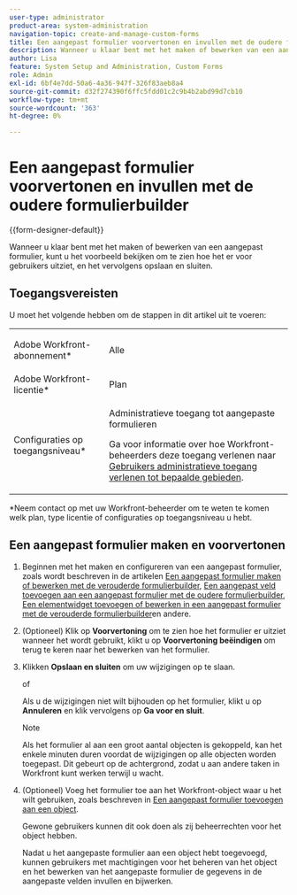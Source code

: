 ```yaml
---
user-type: administrator
product-area: system-administration
navigation-topic: create-and-manage-custom-forms
title: Een aangepast formulier voorvertonen en invullen met de oudere formulierbuilder
description: Wanneer u klaar bent met het maken of bewerken van een aangepast formulier, kunt u het voorbeeld bekijken om te zien hoe het er voor gebruikers uitziet, en het vervolgens opslaan en sluiten.
author: Lisa
feature: System Setup and Administration, Custom Forms
role: Admin
exl-id: 6bf4e7dd-50a6-4a36-947f-326f83aeb8a4
source-git-commit: d32f274390f6ffc5fdd01c2c9b4b2abd99d7cb10
workflow-type: tm+mt
source-wordcount: '363'
ht-degree: 0%

---
```


# Een aangepast formulier voorvertonen en invullen met de oudere formulierbuilder

{{form-designer-default}}

Wanneer u klaar bent met het maken of bewerken van een aangepast formulier, kunt u het voorbeeld bekijken om te zien hoe het er voor gebruikers uitziet, en het vervolgens opslaan en sluiten.

## Toegangsvereisten

U moet het volgende hebben om de stappen in dit artikel uit te voeren:

<table style="table-layout:auto"> 
 <col> 
 <col> 
 <tbody> 
  <tr data-mc-conditions=""> 
   <td role="rowheader"> <p>Adobe Workfront-abonnement*</p> </td> 
   <td>Alle</td> 
  </tr> 
  <tr> 
   <td role="rowheader">Adobe Workfront-licentie*</td> 
   <td>Plan</td> 
  </tr> 
  <tr data-mc-conditions=""> 
   <td role="rowheader">Configuraties op toegangsniveau*</td> 
   <td> <p>Administratieve toegang tot aangepaste formulieren</p> <p>Ga voor informatie over hoe Workfront-beheerders deze toegang verlenen naar <a href="../../../administration-and-setup/add-users/configure-and-grant-access/grant-users-admin-access-certain-areas.md" class="MCXref xref">Gebruikers administratieve toegang verlenen tot bepaalde gebieden</a>.</p> </td> 
  </tr>  
 </tbody> 
</table>

&#42;Neem contact op met uw Workfront-beheerder om te weten te komen welk plan, type licentie of configuraties op toegangsniveau u hebt.

## Een aangepast formulier maken en voorvertonen

1. Beginnen met het maken en configureren van een aangepast formulier, zoals wordt beschreven in de artikelen [Een aangepast formulier maken of bewerken met de verouderde formulierbuilder](../../../administration-and-setup/customize-workfront/create-manage-custom-forms/create-or-edit-a-custom-form.md), [Een aangepast veld toevoegen aan een aangepast formulier met de oudere formulierbuilder](../../../administration-and-setup/customize-workfront/create-manage-custom-forms/add-a-custom-field-to-a-custom-form.md), [Een elementwidget toevoegen of bewerken in een aangepast formulier met de verouderde formulierbuilder](../../../administration-and-setup/customize-workfront/create-manage-custom-forms/add-widget-or-edit-its-properties-in-a-custom-form.md)en andere.

1. (Optioneel) Klik op **Voorvertoning** om te zien hoe het formulier er uitziet wanneer het wordt gebruikt, klikt u op **Voorvertoning beëindigen** om terug te keren naar het bewerken van het formulier.

1. Klikken **Opslaan en sluiten** om uw wijzigingen op te slaan.

   of

   Als u de wijzigingen niet wilt bijhouden op het formulier, klikt u op **Annuleren** en klik vervolgens op **Ga voor en sluit**.

   >[!NOTE]
   >
   >Als het formulier al aan een groot aantal objecten is gekoppeld, kan het enkele minuten duren voordat de wijzigingen op alle objecten worden toegepast. Dit gebeurt op de achtergrond, zodat u aan andere taken in Workfront kunt werken terwijl u wacht.

1. (Optioneel) Voeg het formulier toe aan het Workfront-object waar u het wilt gebruiken, zoals beschreven in [Een aangepast formulier toevoegen aan een object](../../../workfront-basics/work-with-custom-forms/add-a-custom-form-to-an-object.md).

   Gewone gebruikers kunnen dit ook doen als zij beheerrechten voor het object hebben.

   Nadat u het aangepaste formulier aan een object hebt toegevoegd, kunnen gebruikers met machtigingen voor het beheren van het object en het bewerken van het aangepaste formulier de gegevens in de aangepaste velden invullen en bijwerken.
